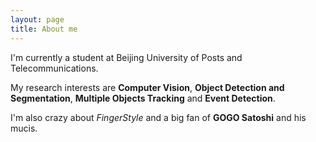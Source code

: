 ```yaml
---
layout: page
title: About me 
---
```


I'm currently a student at Beijing University of Posts and Telecommunications.

My research interests are **Computer Vision**, **Object Detection and Segmentation**, **Multiple Objects Tracking** and **Event Detection**.

I'm also crazy about *FingerStyle* and a big fan of **GOGO Satoshi** and his mucis.
